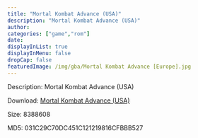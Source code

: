 ```yaml
---
title: "Mortal Kombat Advance (USA)"
description: "Mortal Kombat Advance (USA)"
author: 
categories: ["game","rom"]
date: 
displayInList: true
displayInMenu: false
dropCap: false
featuredImage: /img/gba/Mortal Kombat Advance [Europe].jpg
---
```


Description: Mortal Kombat Advance (USA)

Download: <a style="text-decoration:underline;" href="https://mega.nz/#!SfYWVC4A!lqcy3jXFgjRqP7hYeFmDOF1gDFgBqP4U5FdmJJBJekA" target = "_blank" rel = "nofollow" > Mortal Kombat Advance (USA)</a>

Size: 8388608

MD5: 031C29C70DC451C121219816CFBBB527

